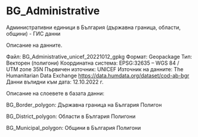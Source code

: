 # BG_Administrative
Административни единици в България (държавна граница, области, общини) - ГИС данни

Описание на данните.

Файл: BG_Administrative_unicef_20221012_gpkg
Формат: Geopackage
Тип: Векторен (полигони)
Координатна система: EPSG:32635 – WGS 84 / UTM zone 35N
Първичен източник: UNICEF
Източник на данните: The Humanitarian Data Exchange https://data.humdata.org/dataset/cod-ab-bgr
Данни вълидни към дата: 12.10.2022 г.

Описание на слоевете в базата данни:

BG_Border_polygon:
Държавна граница на България
Полигон

BG_District_polygon:
Области в България
Полигони

BG_Municipal_polygon:
Общини в България
Полигони
